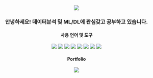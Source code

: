 <div align='center'>
  <img src="https://capsule-render.vercel.app/api?type=waving&color=edacb1&height=200&section=header&text=SunA's%20Github!&fontSize=35" />	
</div>
<div align='center'>
  <h3>안녕하세요! 데이터분석 및 ML/DL에 관심갖고 공부하고 있습니다. </h3>
</div>
<div align='center'>
  <h4>사용 언어 및 도구</h4>
  <img src="https://img.shields.io/badge/Python-3776AB?style=flat&logo=Python&logoColor=white" /> <img src="https://img.shields.io/badge/R-276DC3?style=flat&logo=R&logoColor=white" />
  <img src="https://img.shields.io/badge/Tensorflow-FF6F00?style=flat&logo=Tensorflow&logoColor=white" /> <img src="https://img.shields.io/badge/Keras-D00000?style=flat&logo=Keras&logoColor=white" />
  <img src="https://img.shields.io/badge/Pytorch-EE4C2C?style=flat&logo=Pytorch&logoColor=white" /> <img src="https://img.shields.io/badge/MySQL-4479A1?style=flat&logo=MySQL&logoColor=white" />
  <img src="https://img.shields.io/badge/Oracle-F80000?style=flat&logo=Oracle&logoColor=white" /> <img src="https://img.shields.io/badge/postgreSQL-4169E1?style=flat&logo=postgreSQL&logoColor=white" /> 
</div>

<div align='center'>
  <h4>Portfolio</h4>
  <a href="https://halved-virgo-46f.notion.site/82302f624aa742c88e3d6a4f82614170?pvs=4"><img src="https://img.shields.io/badge/Notion-000000?style=flat&logo=Notion&logoColor=white" /></a>
</div>
